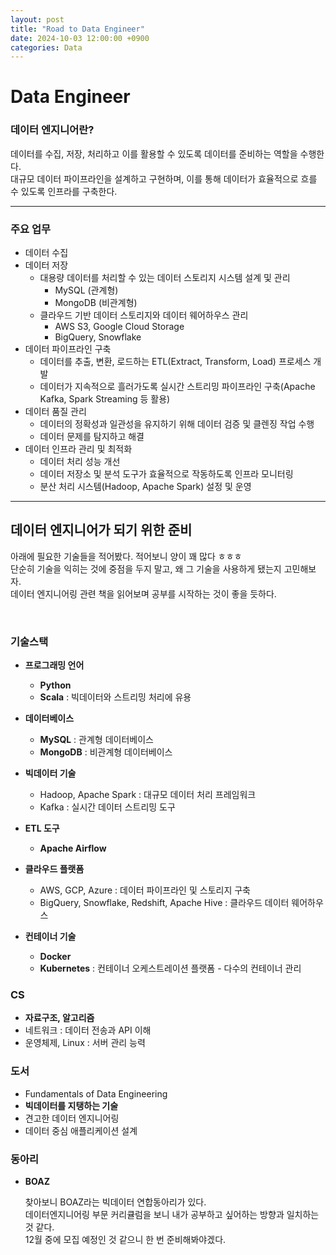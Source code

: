 ```yaml
---
layout: post
title: "Road to Data Engineer"
date: 2024-10-03 12:00:00 +0900
categories: Data
---
```


# **Data Engineer**
### **데이터 엔지니어란?**
데이터를 수집, 저장, 처리하고 이를 활용할 수 있도록 데이터를 준비하는 역할을 수행한다. <br>
대규모 데이터 파이프라인을 설계하고 구현하며, 이를 통해 데이터가 효율적으로 흐를 수 있도록 인프라를 구축한다. 

---------------------------------------------------

### **주요 업무**
- 데이터 수집
- 데이터 저장
  - 대용량 데이터를 처리할 수 있는 데이터 스토리지 시스템 설계 및 관리
    - MySQL (관계형)
    - MongoDB (비관계형)
  - 클라우드 기반 데이터 스토리지와 데이터 웨어하우스 관리
    - AWS S3, Google Cloud Storage
    - BigQuery, Snowflake
- 데이터 파이프라인 구축
  - 데이터를 추출, 변환, 로드하는 ETL(Extract, Transform, Load) 프로세스 개발
  - 데이터가 지속적으로 흘러가도록 실시간 스트리밍 파이프라인 구축(Apache Kafka, Spark Streaming 등 활용)
- 데이터 품질 관리
  - 데이터의 정확성과 일관성을 유지하기 위해 데이터 검증 및 클렌징 작업 수행
  - 데이터 문제를 탐지하고 해결
- 데이터 인프라 관리 및 최적화
  - 데이터 처리 성능 개선
  - 데이터 저장소 및 분석 도구가 효율적으로 작동하도록 인프라 모니터링
  - 분산 처리 시스템(Hadoop, Apache Spark) 설정 및 운영

---------------------------------------------------

## **데이터 엔지니어가 되기 위한 준비**

아래에 필요한 기술들을 적어봤다. 적어보니 양이 꽤 많다 ㅎㅎㅎ<br> 
단순히 기술을 익히는 것에 중점을 두지 말고, 왜 그 기술을 사용하게 됐는지 고민해보자. <br>
데이터 엔지니어링 관련 책을 읽어보며 공부를 시작하는 것이 좋을 듯하다. 

<br>

### **기술스택**

- **프로그래밍 언어**
  - **Python**
  - **Scala** 
    : 빅데이터와 스트리밍 처리에 유용 

- **데이터베이스**
  - **MySQL** 
    : 관계형 데이터베이스
  - **MongoDB** 
    : 비관계형 데이터베이스
    
- **빅데이터 기술**
  - Hadoop, Apache Spark
    : 대규모 데이터 처리 프레임워크
  - Kafka
    : 실시간 데이터 스트리밍 도구
    
- **ETL 도구**
  - **Apache Airflow** 

- **클라우드 플랫폼**
  - AWS, GCP, Azure
    : 데이터 파이프라인 및 스토리지 구축
  - BigQuery, Snowflake, Redshift, Apache Hive
    : 클라우드 데이터 웨어하우스 

- **컨테이너 기술**
  - **Docker**
  - **Kubernetes**
  : 컨테이너 오케스트레이션 플랫폼 - 다수의 컨테이너 관리

### CS
- **자료구조, 알고리즘**
-	네트워크 
  : 데이터 전송과 API 이해
- 운영체제, Linux
  : 서버 관리 능력

### 도서
- Fundamentals of Data Engineering
- **빅데이터를 지탱하는 기술**
- 견고한 데이터 엔지니어링
- 데이터 중심 애플리케이션 설계

### 동아리
- **BOAZ**

    찾아보니 BOAZ라는 빅데이터 연합동아리가 있다. <br>
    데이터엔지니어링 부문 커리큘럼을 보니 내가 공부하고 싶어하는 방향과 일치하는 것 같다. <br>
    12월 중에 모집 예정인 것 같으니 한 번 준비해봐야겠다. 